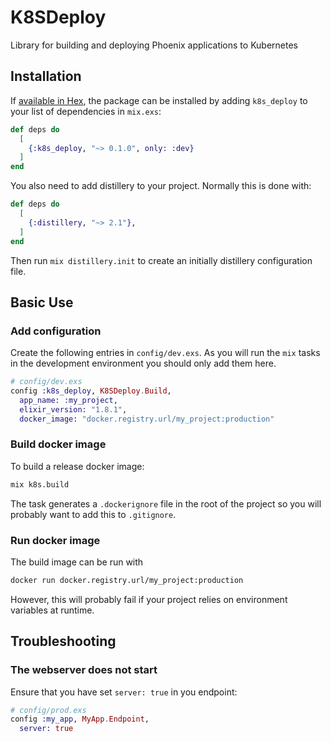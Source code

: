 # K8SDeploy

Library for building and deploying Phoenix applications to Kubernetes

## Installation

If [available in Hex](https://hex.pm/docs/publish), the package can be installed
by adding `k8s_deploy` to your list of dependencies in `mix.exs`:

```elixir
def deps do
  [
    {:k8s_deploy, "~> 0.1.0", only: :dev}
  ]
end
```

You also need to add distillery to your project.  Normally this is done with:

```elixir
def deps do
  [
    {:distillery, "~> 2.1"},
  ]
end
```

Then run `mix distillery.init` to create an initially distillery configuration file.

## Basic Use

### Add configuration

Create the following entries in `config/dev.exs`.  As you will run the `mix` tasks in the
development environment you should only add them here.

```elixir
# config/dev.exs
config :k8s_deploy, K8SDeploy.Build,
  app_name: :my_project,
  elixir_version: "1.8.1",
  docker_image: "docker.registry.url/my_project:production"
```

### Build docker image

To build a release docker image:

```bash
mix k8s.build
```

The task generates a `.dockerignore` file in the root of the project so you will probably
want to add this to `.gitignore`.

### Run docker image
The build image can be run with
```bash
docker run docker.registry.url/my_project:production
```
However, this will probably fail if your project relies on environment variables at runtime.

## Troubleshooting

### The webserver does not start

Ensure that you have set `server: true` in you endpoint:

```elixir
# config/prod.exs
config :my_app, MyApp.Endpoint,
  server: true
```
